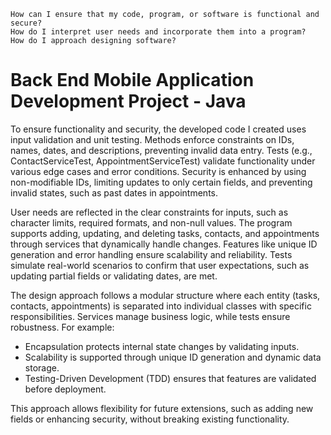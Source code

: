 
    How can I ensure that my code, program, or software is functional and secure?
    How do I interpret user needs and incorporate them into a program?
    How do I approach designing software?


# Back End Mobile Application Development Project - Java

To ensure functionality and security, the developed code I created uses input validation and unit testing. Methods enforce constraints on IDs, names, dates, and descriptions, preventing invalid data entry. Tests (e.g., ContactServiceTest​, AppointmentServiceTest​) validate functionality under various edge cases and error conditions. Security is enhanced by using non-modifiable IDs, limiting updates to only certain fields, and preventing invalid states, such as past dates in appointments.

User needs are reflected in the clear constraints for inputs, such as character limits, required formats, and non-null values. The program supports adding, updating, and deleting tasks, contacts, and appointments through services that dynamically handle changes​​​. Features like unique ID generation and error handling ensure scalability and reliability. Tests simulate real-world scenarios to confirm that user expectations, such as updating partial fields or validating dates, are met.

The design approach follows a modular structure where each entity (tasks, contacts, appointments) is separated into individual classes with specific responsibilities. Services manage business logic, while tests ensure robustness. For example:

<ul>
    <li>Encapsulation protects internal state changes by validating inputs.
    <li>Scalability is supported through unique ID generation and dynamic data storage.
    <li>Testing-Driven Development (TDD) ensures that features are validated before deployment.
</ul>

This approach allows flexibility for future extensions, such as adding new fields or enhancing security, without breaking existing functionality.
